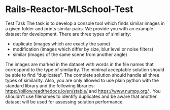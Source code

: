 # Rails-Reactor-MLSchool-Test
Test Task
The task is to develop a console tool which finds similar images in a given folder and prints similar pairs. We provide you with an example dataset for development. There are three types of similarity:
  - duplicate (images which are exactly the same)
  - modification (images which differ by size, blur level or noise filters)
  - similar (images of the same scene from another angle)

The images are marked in the dataset with words in the file names that correspond to the type of similarity. The minimal acceptable solution should be able to find “duplicates”. The complete solution should handle all three types of similarity.
Also, you are only allowed to use plain python with the standard library and the following libraries: https://pillow.readthedocs.io/en/stable/ and https://www.numpy.org/ . You shouldn't use filenames to identify duplicates and be aware that another dataset will be used for assessing solution performance.